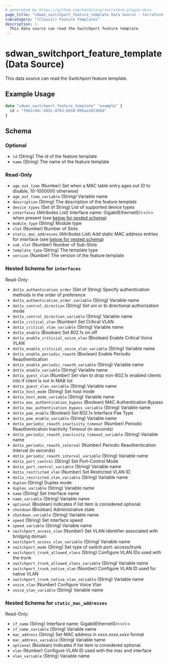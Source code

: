 ```yaml
---
# generated by https://github.com/hashicorp/terraform-plugin-docs
page_title: "sdwan_switchport_feature_template Data Source - terraform-provider-sdwan"
subcategory: "(Classic) Feature Templates"
description: |-
  This data source can read the Switchport feature template.
---
```


# sdwan_switchport_feature_template (Data Source)

This data source can read the Switchport feature template.

## Example Usage

```terraform
data "sdwan_switchport_feature_template" "example" {
  id = "f6b2c44c-693c-4763-b010-895aa3d236bd"
}
```

<!-- schema generated by tfplugindocs -->
## Schema

### Optional

- `id` (String) The id of the feature template
- `name` (String) The name of the feature template

### Read-Only

- `age_out_time` (Number) Set when a MAC table entry ages out (0 to disable, 10-1000000 otherwise)
- `age_out_time_variable` (String) Variable name
- `description` (String) The description of the feature template
- `device_types` (Set of String) List of supported device types
- `interfaces` (Attributes List) Interface name: GigabitEthernet0/<>/<> when present (see [below for nested schema](#nestedatt--interfaces))
- `module_type` (String) Module type
- `slot` (Number) Number of Slots
- `static_mac_addresses` (Attributes List) Add static MAC address entries for interface (see [below for nested schema](#nestedatt--static_mac_addresses))
- `sub_slot` (Number) Number of Sub-Slots
- `template_type` (String) The template type
- `version` (Number) The version of the feature template

<a id="nestedatt--interfaces"></a>
### Nested Schema for `interfaces`

Read-Only:

- `dot1x_authentication_order` (Set of String) Specify authentication methods in the order of preference
- `dot1x_authentication_order_variable` (String) Variable name
- `dot1x_control_direction` (String) Set uni or bi directional authorization mode
- `dot1x_control_direction_variable` (String) Variable name
- `dot1x_critical_vlan` (Number) Set Critical VLAN
- `dot1x_critical_vlan_variable` (String) Variable name
- `dot1x_enable` (Boolean) Set 802.1x on off
- `dot1x_enable_criticial_voice_vlan` (Boolean) Enable Critical Voice VLAN
- `dot1x_enable_criticial_voice_vlan_variable` (String) Variable name
- `dot1x_enable_periodic_reauth` (Boolean) Enable Periodic Reauthentication
- `dot1x_enable_periodic_reauth_variable` (String) Variable name
- `dot1x_enable_variable` (String) Variable name
- `dot1x_guest_vlan` (Number) Set vlan to drop non-802.1x enabled clients into if client is not in MAB list
- `dot1x_guest_vlan_variable` (String) Variable name
- `dot1x_host_mode` (String) Set host mode
- `dot1x_host_mode_variable` (String) Variable name
- `dot1x_mac_authentication_bypass` (Boolean) MAC Authentication Bypass
- `dot1x_mac_authentication_bypass_variable` (String) Variable name
- `dot1x_pae_enable` (Boolean) Set 802.1x Interface Pae Type
- `dot1x_pae_enable_variable` (String) Variable name
- `dot1x_periodic_reauth_inactivity_timeout` (Number) Periodic Reauthentication Inactivity Timeout (in seconds)
- `dot1x_periodic_reauth_inactivity_timeout_variable` (String) Variable name
- `dot1x_periodic_reauth_interval` (Number) Periodic Reauthentication Interval (in seconds)
- `dot1x_periodic_reauth_interval_variable` (String) Variable name
- `dot1x_port_control` (String) Set Port-Control Mode
- `dot1x_port_control_variable` (String) Variable name
- `dot1x_restricted_vlan` (Number) Set Restricted VLAN ID
- `dot1x_restricted_vlan_variable` (String) Variable name
- `duplex` (String) Duplex mode
- `duplex_variable` (String) Variable name
- `name` (String) Set Interface name
- `name_variable` (String) Variable name
- `optional` (Boolean) Indicates if list item is considered optional.
- `shutdown` (Boolean) Administrative state
- `shutdown_variable` (String) Variable name
- `speed` (String) Set interface speed
- `speed_variable` (String) Variable name
- `switchport_access_vlan` (Number) Set VLAN identifier associated with bridging domain
- `switchport_access_vlan_variable` (String) Variable name
- `switchport_mode` (String) Set type of switch port: access/trunk
- `switchport_trunk_allowed_vlans` (String) Configure VLAN IDs used with the trunk
- `switchport_trunk_allowed_vlans_variable` (String) Variable name
- `switchport_trunk_native_vlan` (Number) Configure VLAN ID used for native VLAN
- `switchport_trunk_native_vlan_variable` (String) Variable name
- `voice_vlan` (Number) Configure Voice Vlan
- `voice_vlan_variable` (String) Variable name


<a id="nestedatt--static_mac_addresses"></a>
### Nested Schema for `static_mac_addresses`

Read-Only:

- `if_name` (String) Interface name: GigabitEthernet0/<>/<>
- `if_name_variable` (String) Variable name
- `mac_address` (String) Set MAC address in xxxx.xxxx.xxxx format
- `mac_address_variable` (String) Variable name
- `optional` (Boolean) Indicates if list item is considered optional.
- `vlan` (Number) Configure VLAN ID used with the mac and interface
- `vlan_variable` (String) Variable name
